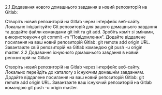 2.1 Додавання нового домашнього завдання в новий репозиторій на Gitlab:

Створіть новий репозиторій на Gitlab через інтерфейс веб-сайту.
Локально ініціалізуйте Git репозиторій для вашого домашнього завдання та додайте файли командами git init та git add.
Зробіть коміт зі змінами, використовуючи git commit -m "Повідомлення".
Додайте віддалене посилання на ваш новий репозиторій Gitlab: git remote add origin URL.
Завантажте свій репозиторій на Gitlab командою git push -u origin master.
2.2 Додавання існуючого домашнього завдання в новий репозиторій на Gitlab:

Створіть новий репозиторій на Gitlab через інтерфейс веб-сайту.
Локально перейдіть до каталогу з існуючим домашнім завданням.
Додайте віддалене посилання на ваш новий репозиторій Gitlab: git remote add origin URL.
Завантажте ваш існуючий репозиторій на Gitlab командою git push -u origin master.